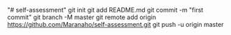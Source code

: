 "# self-assessment"  git init git add README.md git commit -m "first commit" git branch -M master git remote add origin https://github.com/Maranaho/self-assessment.git git push -u origin master
